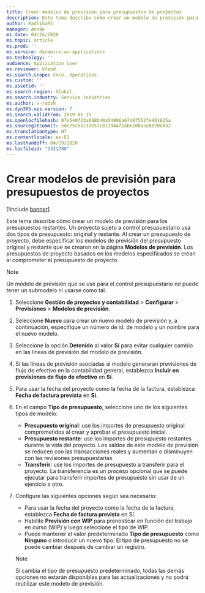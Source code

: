 ```yaml
---
title: Crear modelos de previsión para presupuestos de proyectos
description: Este tema describe cómo crear un modelo de previsión para los presupuestos restantes.
author: RadhikaRS
manager: AnnBe
ms.date: 04/24/2020
ms.topic: article
ms.prod: ''
ms.service: dynamics-ax-applications
ms.technology: ''
audience: Application User
ms.reviewer: kfend
ms.search.scope: Core, Operations
ms.custom: ''
ms.assetid: ''
ms.search.region: Global
ms.search.industry: Service industries
ms.author: v-radsh
ms.dyn365.ops.version: 7
ms.search.validFrom: 2019-01-15
ms.openlocfilehash: 07e540f23a668b40a54906a67d87552fe991825a
ms.sourcegitcommit: 5de75c61c33e57c813944f1ab6100aceb020d432
ms.translationtype: HT
ms.contentlocale: es-ES
ms.lasthandoff: 04/29/2020
ms.locfileid: "3321788"
---
```

# <a name="create-forecast-models-for-project-budgets"></a>Crear modelos de previsión para presupuestos de proyectos 

[!include [banner](../includes/banner.md)]

Este tema describe cómo crear un modelo de previsión para los presupuestos restantes. Un proyecto sujeto a control presupuestario usa dos tipos de presupuesto: original y restante. Al crear un presupuesto de proyecto, debe especificar los modelos de previsión del presupuesto original y restante que se crearon en la página **Modelos de previsión**. Los presupuestos de proyecto basados en los modelos especificados se crean al comprometer el presupuesto de proyecto.

> [!NOTE]
> Un modelo de previsión que se use para el control presupuestario no puede tener un submodelo ni usarse como tal.

1. Seleccione **Gestión de proyectos y contabilidad** > **Configurar** > **Previsiones**  > **Modelos de previsión**.
2. Seleccione **Nuevo** para crear un nuevo modelo de previsión y, a continuación, especifique un número de id. de modelo y un nombre para el nuevo modelo. 
3. Seleccione la opción **Detenido** al valor **Sí** para evitar cualquier cambio en las líneas de previsión del modelo de previsión. 
4. Si las líneas de previsión asociadas al modelo generaran previsiones de flujo de efectivo en la contabilidad general, establezca **Incluir en previsiones de flujo de efectivo** en **Sí**. 
5. Para usar la fecha del proyecto como la fecha de la factura, establezca **Fecha de factura prevista** en **Sí**. 
6. En el campo **Tipo de presupuesto**, seleccione uno de los siguientes tipos de modelo:

   - **Presupuesto original**: use los importes de presupuesto original comprometidos al crear y aprobar el presupuesto inicial.
   - **Presupuesto restante**: use los importes de presupuesto restantes durante la vida del proyecto. Los saldos de este modelo de previsión se reducen con las transacciones reales y aumentan o disminuyen con las revisiones presupuestarias.
   - **Transferir**: use los importes de presupuesto a transferir para el proyecto. La transferencia es un proceso opcional que se puede ejecutar para transferir importes de presupuesto sin usar de un ejercicio a otro.

7. Configure las siguientes opciones según sea necesario:

   - Para usar la fecha del proyecto como la fecha de la factura, establezca **Fecha de factura prevista** en Sí.
   - Habilite **Previsión con WIP** para pronosticar en función del trabajo en curso (WIP) y luego seleccione el tipo de WIP. 
   - Puede mantener el valor predeterminado **Tipo de presupuesto** como **Ninguno** o introducir un nuevo tipo. El tipo de presupuesto no se puede cambiar después de cambiar un registro.     
    > [!NOTE]
    > Si cambia el tipo de presupuesto predeterminado, todas las demás opciones no estarán disponibles para las actualizaciones y no podrá reutilizar este modelo de previsión. 
   


 

